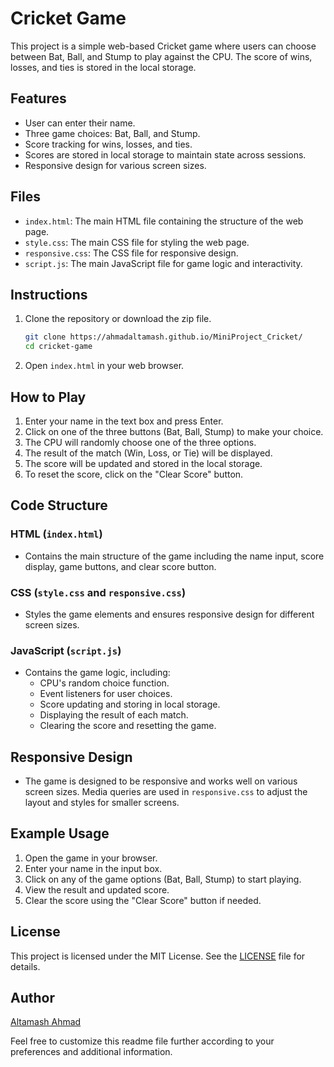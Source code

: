 # Cricket Game

This project is a simple web-based Cricket game where users can choose between Bat, Ball, and Stump to play against the CPU. The score of wins, losses, and ties is stored in the local storage.

## Features

- User can enter their name.
- Three game choices: Bat, Ball, and Stump.
- Score tracking for wins, losses, and ties.
- Scores are stored in local storage to maintain state across sessions.
- Responsive design for various screen sizes.

## Files

- `index.html`: The main HTML file containing the structure of the web page.
- `style.css`: The main CSS file for styling the web page.
- `responsive.css`: The CSS file for responsive design.
- `script.js`: The main JavaScript file for game logic and interactivity.

## Instructions

1. Clone the repository or download the zip file.
    ```sh
    git clone https://ahmadaltamash.github.io/MiniProject_Cricket/
    cd cricket-game
    ```
2. Open `index.html` in your web browser.

## How to Play

1. Enter your name in the text box and press Enter.
2. Click on one of the three buttons (Bat, Ball, Stump) to make your choice.
3. The CPU will randomly choose one of the three options.
4. The result of the match (Win, Loss, or Tie) will be displayed.
5. The score will be updated and stored in the local storage.
6. To reset the score, click on the "Clear Score" button.

## Code Structure

### HTML (`index.html`)

- Contains the main structure of the game including the name input, score display, game buttons, and clear score button.

### CSS (`style.css` and `responsive.css`)

- Styles the game elements and ensures responsive design for different screen sizes.

### JavaScript (`script.js`)

- Contains the game logic, including:
  - CPU's random choice function.
  - Event listeners for user choices.
  - Score updating and storing in local storage.
  - Displaying the result of each match.
  - Clearing the score and resetting the game.

## Responsive Design

- The game is designed to be responsive and works well on various screen sizes. Media queries are used in `responsive.css` to adjust the layout and styles for smaller screens.

## Example Usage

1. Open the game in your browser.
2. Enter your name in the input box.
3. Click on any of the game options (Bat, Ball, Stump) to start playing.
4. View the result and updated score.
5. Clear the score using the "Clear Score" button if needed.

## License

This project is licensed under the MIT License. See the [LICENSE](LICENSE) file for details.

## Author

[Altamash Ahmad](https://github.com/AhmadAltamash)

Feel free to customize this readme file further according to your preferences and additional information.
